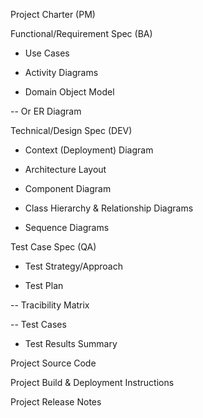 Project Charter (PM) 

Functional/Requirement Spec (BA)

- Use Cases

- Activity Diagrams

- Domain Object Model

-- Or ER Diagram

Technical/Design Spec (DEV)

- Context (Deployment) Diagram

- Architecture Layout

- Component Diagram

- Class Hierarchy & Relationship Diagrams

- Sequence Diagrams

Test Case Spec (QA)

- Test Strategy/Approach

- Test Plan

-- Tracibility Matrix

-- Test Cases

- Test Results Summary

Project Source Code

Project Build & Deployment Instructions

Project Release Notes


